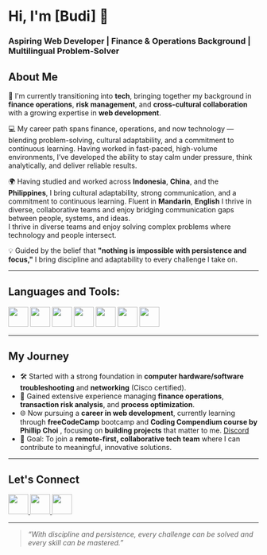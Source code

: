 # Hi, I'm [Budi] 👋

### **Aspiring Web Developer | Finance & Operations Background | Multilingual Problem-Solver**

## About Me

🌱 I'm currently transitioning into **tech**, bringing together my background in **finance operations**, **risk management**, and **cross-cultural collaboration** with a growing expertise in **web development**.

💻 My career path spans finance, operations, and now technology — blending problem-solving, cultural adaptability, and a commitment to continuous learning. Having worked in fast-paced, high-volume environments, I’ve developed the ability to stay calm under pressure, think analytically, and deliver reliable results.

🌍 Having studied and worked across **Indonesia**, **China**, and the **Philippines**, I bring cultural adaptability, strong communication, and a commitment to continuous learning. Fluent in **Mandarin**, **English** I thrive in diverse, collaborative teams and enjoy bridging communication gaps between people, systems, and ideas.  
I thrive in diverse teams and enjoy solving complex problems where technology and people intersect.

💡 Guided by the belief that **"nothing is impossible with persistence and focus,"** I bring discipline and adaptability to every challenge I take on.

---

## Languages and Tools:

<p>
  <img src="https://cdn.jsdelivr.net/gh/devicons/devicon/icons/typescript/typescript-original.svg" width="40" height="40"/>
  <img src="https://cdn.jsdelivr.net/gh/devicons/devicon/icons/javascript/javascript-original.svg" width="40" height="40"/>
  <img src="https://cdn.jsdelivr.net/gh/devicons/devicon/icons/react/react-original.svg" width="40" height="40"/>
  <img src="https://cdn.jsdelivr.net/gh/devicons/devicon/icons/nodejs/nodejs-original.svg" width="40" height="40"/>
  <img src="https://cdn.jsdelivr.net/gh/devicons/devicon/icons/html5/html5-original.svg" width="40" height="40"/>
  <img src="https://cdn.jsdelivr.net/gh/devicons/devicon/icons/css3/css3-original.svg" width="40" height="40"/>
  <img src="https://cdn.jsdelivr.net/gh/devicons/devicon/icons/git/git-original.svg" width="40" height="40"/>
</p>

---

## My Journey

- 🛠️ Started with a strong foundation in **computer hardware/software troubleshooting** and **networking** (Cisco certified).
- 💼 Gained extensive experience managing **finance operations**, **transaction risk analysis**, and **process optimization**.
- 🌐 Now pursuing a **career in web development**, currently learning through **freeCodeCamp** bootcamp and **Coding Compendium course by Phillip Choi** , focusing on **building projects** that matter to me. [Discord](https://discord.gg/2qHVUd5a)
- 🎯 Goal: To join a **remote-first, collaborative tech team** where I can contribute to meaningful, innovative solutions.

---

## Let's Connect

<p>
  <a href="https://www.linkedin.com/in/budi-saputra-wijaya" target="_blank">
    <img src="https://cdn.jsdelivr.net/gh/devicons/devicon/icons/linkedin/linkedin-original.svg" width="40" height="40"/>
  </a>
  <a href="mailto:budiwijaya555@gmail.com">
    <img src="https://cdn-icons-png.flaticon.com/512/732/732200.png" width="40" height="40"/>
  </a>
  <a href="https://github.com/budiswijaya" target="_blank">
    <img src="https://cdn.jsdelivr.net/gh/devicons/devicon/icons/github/github-original.svg" width="40" height="40"/>
  </a>
</p>

---

> _“With discipline and persistence, every challenge can be solved and every skill can be mastered.”_
